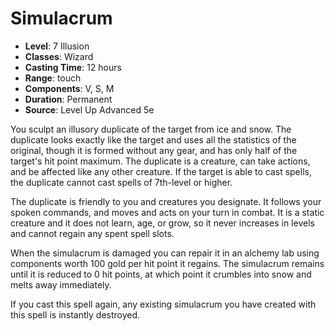 # Simulacrum

- **Level**: 7 Illusion
- **Classes**: Wizard
- **Casting Time**: 12 hours
- **Range**: touch
- **Components**: V, S, M
- **Duration**: Permanent
- **Source**: Level Up Advanced 5e

You sculpt an illusory duplicate of the target from ice and snow. The duplicate looks exactly like the target and uses all the statistics of the original, though it is formed without any gear, and has only half of the target's hit point maximum. The duplicate is a creature, can take actions, and be affected like any other creature. If the target is able to cast spells, the duplicate cannot cast spells of 7th-level or higher.

The duplicate is friendly to you and creatures you designate. It follows your spoken commands, and moves and acts on your turn in combat. It is a static creature and it does not learn, age, or grow, so it never increases in levels and cannot regain any spent spell slots.

When the simulacrum is damaged you can repair it in an alchemy lab using components worth 100 gold per hit point it regains. The simulacrum remains until it is reduced to 0 hit points, at which point it crumbles into snow and melts away immediately.

If you cast this spell again, any existing simulacrum you have created with this spell is instantly destroyed.

